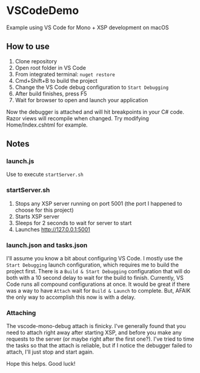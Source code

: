 # VSCodeDemo
Example using VS Code for Mono + XSP development on macOS

## How to use

1. Clone repository
2. Open root folder in VS Code
3. From integrated terminal: `nuget restore`
4. Cmd+Shift+B to build the project
5. Change the VS Code debug configuration to `Start Debugging`
6. After build finishes, press F5
7. Wait for browser to open and launch your application

Now the debugger is attached and will hit breakpoints in your C# code. Razor views will recompile when changed. Try modifying Home/Index.cshtml for example.

## Notes

### launch.js
Use to execute `startServer.sh`

### startServer.sh
1. Stops any XSP server running on port 5001 (the port I happened to choose for this project)
2. Starts XSP server
3. Sleeps for 2 seconds to wait for server to start
4. Launches http://127.0.0.1:5001

### launch.json and tasks.json
I'll assume you know a bit about configuring VS Code. I mostly use the `Start Debugging` launch configuration, which requires me to build the project first. There is a `Build & Start Debugging` configuration that will do both with a 10 second delay to wait for the build to finish. Currently, VS Code runs all compound configurations at once. It would be great if there was a way to have `Attach` wait for `Build & Launch` to complete. But, AFAIK the only way to accomplish this now is with a delay.

### Attaching
The vscode-mono-debug attach is finicky. I've generally found that you need to attach right away after starting XSP, and before you make any requests to the server (or maybe right after the first one?). I've tried to time the tasks so that the attach is reliable, but if I notice the debugger failed to attach, I'll just stop and start again.

Hope this helps. Good luck!
